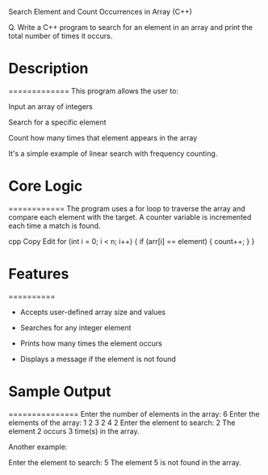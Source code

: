 Search Element and Count Occurrences in Array (C++)

Q. Write a C++ program to search for an element in an array and print the total number of times it occurs.



# Description
=============
This program allows the user to:

Input an array of integers

Search for a specific element

Count how many times that element appears in the array

It's a simple example of linear search with frequency counting.



# Core Logic
============
The program uses a for loop to traverse the array and compare each element with the target. A counter variable is incremented each time a match is found.

cpp
Copy
Edit
for (int i = 0; i < n; i++) {
    if (arr[i] == element) {
        count++;
    }
}



# Features
==========
* Accepts user-defined array size and values

*  Searches for any integer element

* Prints how many times the element occurs

* Displays a message if the element is not found



# Sample Output
===============
Enter the number of elements in the array: 6
Enter the elements of the array: 1 2 3 2 4 2
Enter the element to search: 2
The element 2 occurs 3 time(s) in the array.


Another example:

Enter the element to search: 5
The element 5 is not found in the array.

